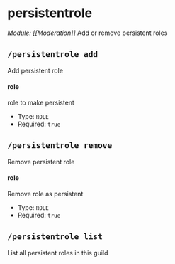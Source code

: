 # persistentrole
*Module: [[Moderation]]*
Add or remove persistent roles
## `/persistentrole add`
Add persistent role
#### role
role to make persistent
- Type: `ROLE`
- Required: `true`
## `/persistentrole remove`
Remove persistent role
#### role
Remove role as persistent
- Type: `ROLE`
- Required: `true`
## `/persistentrole list`
List all persistent roles in this guild
